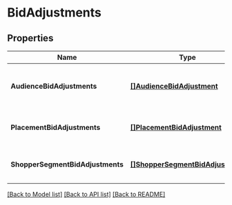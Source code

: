 # BidAdjustments

## Properties
Name | Type | Description | Notes
------------ | ------------- | ------------- | -------------
**AudienceBidAdjustments** | [**[]AudienceBidAdjustment**](AudienceBidAdjustment.md) | Bid Adjustments based on the audiences | [optional] [default to null]
**PlacementBidAdjustments** | [**[]PlacementBidAdjustment**](PlacementBidAdjustment.md) | Bid adjustments based on ad placements. | [optional] [default to null]
**ShopperSegmentBidAdjustments** | [**[]ShopperSegmentBidAdjustment**](ShopperSegmentBidAdjustment.md) | Legacy SB field (marked for deprecation) | [optional] [default to null]

[[Back to Model list]](../README.md#documentation-for-models) [[Back to API list]](../README.md#documentation-for-api-endpoints) [[Back to README]](../README.md)

